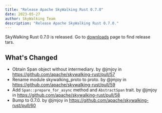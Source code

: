 ```yaml
---
title: "Release Apache SkyWalking Rust 0.7.0"
date: 2023-05-27
author: SkyWalking Team
description: "Release Apache SkyWalking Rust 0.7.0."
---
```


SkyWalking Rust 0.7.0 is released. Go to [downloads](/downloads) page to find release tars.

## What's Changed

* Obtain Span object without intermediary. by @jmjoy in https://github.com/apache/skywalking-rust/pull/57
* Rename module skywalking_proto to proto. by @jmjoy in https://github.com/apache/skywalking-rust/pull/59
* Add `Span::prepare_for_async` method and `AbstractSpan` trait. by @jmjoy in https://github.com/apache/skywalking-rust/pull/58
* Bump to 0.7.0. by @jmjoy in https://github.com/apache/skywalking-rust/pull/60
